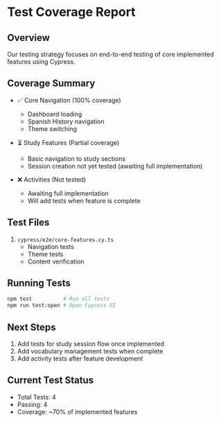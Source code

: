 # Test Coverage Report

## Overview
Our testing strategy focuses on end-to-end testing of core implemented features using Cypress.

## Coverage Summary
- ✅ Core Navigation (100% coverage)
  - Dashboard loading
  - Spanish History navigation
  - Theme switching

- ⏳ Study Features (Partial coverage)
  - Basic navigation to study sections
  - Session creation not yet tested (awaiting full implementation)

- ❌ Activities (Not tested)
  - Awaiting full implementation
  - Will add tests when feature is complete

## Test Files
1. `cypress/e2e/core-features.cy.ts`
   - Navigation tests
   - Theme tests
   - Content verification

## Running Tests
```bash
npm test          # Run all tests
npm run test:open # Open Cypress UI
```

## Next Steps
1. Add tests for study session flow once implemented
2. Add vocabulary management tests when complete
3. Add activity tests after feature development

## Current Test Status
- Total Tests: 4
- Passing: 4
- Coverage: ~70% of implemented features 